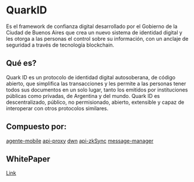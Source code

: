 # QuarkID

Es el framework de confianza digital desarrollado por el Gobierno de la Ciudad de Buenos Aires que crea un nuevo sistema de identidad digital y les otorga a las personas el control sobre su información, con un anclaje de seguridad a través de tecnología blockchain.


## Qué es?

Quark ID es un protocolo de identidad digital autosoberana, de código abierto, que simplifica las transacciones y les permite a las personas tener todos sus documentos en un solo lugar, tanto los emitidos por instituciones públicas como privadas, de Argentina y del mundo. Quark ID es descentralizado, público, no permisionado, abierto, extensible y capaz de interoperar con otros protocolos similares.


## Compuesto por:

[agente-mobile](https://github.com/gcba/agente-mobile)
[api-proxy](https://github.com/gcba/api-proxy)
[dwn](https://github.com/gcba/dwn)
[api-zkSync](https://github.com/gcba/api-zkSync)
[message-manager](https://github.com/gcba/message-manager)


## WhitePaper

[Link](https://github.com/gcba/WhitePaper)

